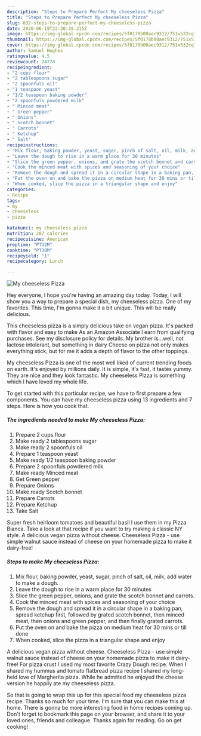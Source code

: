 ```yaml
---
description: "Steps to Prepare Perfect My cheeseless Pizza"
title: "Steps to Prepare Perfect My cheeseless Pizza"
slug: 832-steps-to-prepare-perfect-my-cheeseless-pizza
date: 2020-06-19T22:30:39.215Z
image: https://img-global.cpcdn.com/recipes/5f0178b00aec9312/751x532cq70/my-cheeseless-pizza-recipe-main-photo.jpg
thumbnail: https://img-global.cpcdn.com/recipes/5f0178b00aec9312/751x532cq70/my-cheeseless-pizza-recipe-main-photo.jpg
cover: https://img-global.cpcdn.com/recipes/5f0178b00aec9312/751x532cq70/my-cheeseless-pizza-recipe-main-photo.jpg
author: Samuel Hughes
ratingvalue: 4.5
reviewcount: 24778
recipeingredient:
- "2 cups flour"
- "2 tablespoons sugar"
- "2 spoonfuls oil"
- "1 teaspoon yeast"
- "1/2 teaspoon baking powder"
- "2 spoonfuls powdered milk"
- " Minced meat"
- " Green pepper"
- " Onions"
- " Scotch bonnet"
- " Carrots"
- " Ketchup"
- " Salt"
recipeinstructions:
- "Mix flour, baking powder, yeast, sugar, pinch of salt, oil, milk, add water to make a dough."
- "Leave the dough to rise in a warm place for 30 minutes"
- "Slice the green pepper, onions, and grate the scotch bonnet and carrots."
- "Cook the minced meat with spices and seasoning of your choice"
- "Remove the dough and spread it in a circular shape in a baking pan, spread ketchup first, followed by grated scotch bonnet, then minced meat, then onions and green pepper, and then finally grated carrots."
- "Put the oven on and bake the pizza on medium heat for 30 mins or till done"
- "When cooked, slice the pizza in a triangular shape and enjoy"
categories:
- Recipe
tags:
- my
- cheeseless
- pizza

katakunci: my cheeseless pizza 
nutrition: 287 calories
recipecuisine: American
preptime: "PT32M"
cooktime: "PT30M"
recipeyield: "1"
recipecategory: Lunch

---
```



![My cheeseless Pizza](https://img-global.cpcdn.com/recipes/5f0178b00aec9312/751x532cq70/my-cheeseless-pizza-recipe-main-photo.jpg)

Hey everyone, I hope you're having an amazing day today. Today, I will show you a way to prepare a special dish, my cheeseless pizza. One of my favorites. This time, I'm gonna make it a bit unique. This will be really delicious.

This cheeseless pizza is a simply delicious take on vegan pizza. It&#39;s packed with flavor and easy to make As an Amazon Associate I earn from qualifying purchases. See my disclosure policy for details. My brother is…well, not lactose intolerant, but something in dairy Cheese on pizza not only makes everything stick, but for me it adds a depth of flavor to the other toppings.

My cheeseless Pizza is one of the most well liked of current trending foods on earth. It's enjoyed by millions daily. It is simple, it's fast, it tastes yummy. They are nice and they look fantastic. My cheeseless Pizza is something which I have loved my whole life.


To get started with this particular recipe, we have to first prepare a few components. You can have my cheeseless pizza using 13 ingredients and 7 steps. Here is how you cook that.

<!--inarticleads1-->

##### The ingredients needed to make My cheeseless Pizza:

1. Prepare 2 cups flour
1. Make ready 2 tablespoons sugar
1. Make ready 2 spoonfuls oil
1. Prepare 1 teaspoon yeast
1. Make ready 1/2 teaspoon baking powder
1. Prepare 2 spoonfuls powdered milk
1. Make ready  Minced meat
1. Get  Green pepper
1. Prepare  Onions
1. Make ready  Scotch bonnet
1. Prepare  Carrots
1. Prepare  Ketchup
1. Take  Salt


Super fresh heirloom tomatoes and beautiful basil I use them in my Pizza Bianca. Take a look at that recipe if you want to try making a classic NY style. A delicious vegan pizza without cheese. Cheeseless Pizza - use simple walnut sauce instead of cheese on your homemade pizza to make it dairy-free! 

<!--inarticleads2-->

##### Steps to make My cheeseless Pizza:

1. Mix flour, baking powder, yeast, sugar, pinch of salt, oil, milk, add water to make a dough.
1. Leave the dough to rise in a warm place for 30 minutes
1. Slice the green pepper, onions, and grate the scotch bonnet and carrots.
1. Cook the minced meat with spices and seasoning of your choice
1. Remove the dough and spread it in a circular shape in a baking pan, spread ketchup first, followed by grated scotch bonnet, then minced meat, then onions and green pepper, and then finally grated carrots.
1. Put the oven on and bake the pizza on medium heat for 30 mins or till done
1. When cooked, slice the pizza in a triangular shape and enjoy


A delicious vegan pizza without cheese. Cheeseless Pizza - use simple walnut sauce instead of cheese on your homemade pizza to make it dairy-free! For pizza crust I used my most favorite Crazy Dough recipe. When I shared my hummus and tomato flatbread pizza recipe I shared my long-held love of Margherita pizza. While he admitted he enjoyed the cheese version he happily ate my cheeseless pizza. 

So that is going to wrap this up for this special food my cheeseless pizza recipe. Thanks so much for your time. I'm sure that you can make this at home. There is gonna be more interesting food in home recipes coming up. Don't forget to bookmark this page on your browser, and share it to your loved ones, friends and colleague. Thanks again for reading. Go on get cooking!
